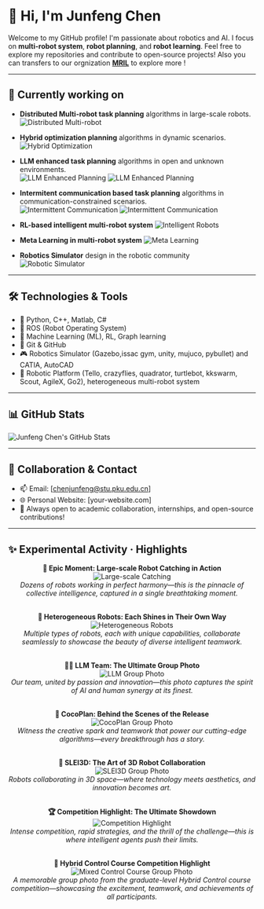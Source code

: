 # 👋 Hi, I'm Junfeng Chen

Welcome to my GitHub profile! I'm passionate about robotics and AI. I focus on **multi-robot system**, **robot planning**, and **robot learning**. Feel free to explore my repositories and contribute to open-source projects! Also you can transfers to our orgnization **[MRIL](https://github.com/TRIO-PKU)** to explore more !

---

## 🌱 Currently working on
- **Distributed Multi-robot task planning** algorithms in large-scale robots.  
    ![Distributed Multi-robot](./videos/ral.gif)

- **Hybrid optimization planning** algorithms in dynamic scenarios.  
    ![Hybrid Optimization](./videos/capture.gif)

- **LLM enhanced task planning** algorithms in open and unknown environments.  
    ![LLM Enhanced Planning](./videos/dexter.gif)
    ![LLM Enhanced Planning](./videos/llm.gif)

- **Intermitent communication based task planning** algorithms in communication-constrained scenarios.  
    ![Intermittent Communication](./videos/slei3D-1.gif)
    ![Intermittent Communication](./videos/comm-1.gif)

- **RL-based intelligent multi-robot system** 
 ![Intelligent Robots](./videos/intelligent.gif)

- **Meta Learning in multi-robot system**
  ![Meta Learning](./videos/Meta.gif)

- **Robotics Simulator** design in the robotic community
  ![Robotic Simulator](./videos/MultiRoboLearn.gif)  <!-- 检查文件是否存在，路径是否正确 -->
    
---

## 🛠️ Technologies & Tools
- 🐍 Python, C++, Matlab, C#
- 🤖 ROS (Robot Operating System)
- 🧠 Machine Learning (ML), RL, Graph learning
- 🔧 Git & GitHub
- 🎮 Robotics Simulator (Gazebo,issac gym, unity, mujuco, pybullet) and CATIA, AutoCAD
- 🚁 Robotic Platform  (Tello, crazyflies, quadrator, turtlebot, kkswarm, Scout, AgileX, Go2), heterogeneous multi-robot 
     system

---

## 📊 GitHub Stats

![Junfeng Chen's GitHub Stats](https://github-readme-stats.vercel.app/api?username=JunfengChen-robotics&show_icons=true&hide_title=true&count_private=true&hide=prs&theme=radical)


---

## 🤝 Collaboration & Contact

- 📫 Email: [chenjunfeng@stu.pku.edu.cn]
- 🌐 Personal Website: [your-website.com]
- 💬 Always open to academic collaboration, internships, and open-source contributions!


---

## ✨ Experimental Activity · Highlights

<div align="center">

<b>🚀 Epic Moment: Large-scale Robot Catching in Action</b><br>
![Large-scale Catching](./images/catch.webp)
<br>
<i>Dozens of robots working in perfect harmony—this is the pinnacle of collective intelligence, captured in a single breathtaking moment.</i>
<br><br>

<b>🤖 Heterogeneous Robots: Each Shines in Their Own Way</b><br>
![Heterogeneous Robots](./images/hetero.webp)
<br>
<i>Multiple types of robots, each with unique capabilities, collaborate seamlessly to showcase the beauty of diverse intelligent teamwork.</i>
<br><br>

<b>🧑‍💻 LLM Team: The Ultimate Group Photo</b><br>
![LLM Group Photo](./images/group_Photo_LLM.webp)
<br>
<i>Our team, united by passion and innovation—this photo captures the spirit of AI and human synergy at its finest.</i>
<br><br>

<b>🌈 CocoPlan: Behind the Scenes of the Release</b><br>
![CocoPlan Group Photo](./images/group_photo_CocoPlan.webp)
<br>
<i>Witness the creative spark and teamwork that power our cutting-edge algorithms—every breakthrough has a story.</i>
<br><br>

<b>🎨 SLEI3D: The Art of 3D Robot Collaboration</b><br>
![SLEI3D Group Photo](./images/group_photo_SLEI3D.webp)
<br>
<i>Robots collaborating in 3D space—where technology meets aesthetics, and innovation becomes art.</i>
<br><br>

<b>🏆 Competition Highlight: The Ultimate Showdown</b><br>
![Competition Highlight](./images/competion.webp)
<br>
<i>Intense competition, rapid strategies, and the thrill of the challenge—this is where intelligent agents push their limits.</i>
<br><br>

<b>🌟 Hybrid Control Course Competition Highlight</b><br>
![Mixed Control Course Group Photo](./images/total.webp)
<br>
<i>A memorable group photo from the graduate-level Hybrid Control course competition—showcasing the excitement, teamwork, and achievements of all participants.</i>
<br>

</div>


  